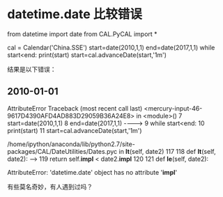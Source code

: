 # datetime.date 比较错误

from datetime import date
from CAL.PyCAL import *

cal = Calendar('China.SSE')
start=date(2010,1,1)
end=date(2017,1,1)
while start&lt;end:
    print(start)
    start=cal.advanceDate(start,'1m')
    
结果是以下错误：

2010-01-01
---------------------------------------------------------------------------
AttributeError                            Traceback (most recent call last)
&lt;mercury-input-46-9617D4390AFD4AD883D29059B36A24E8&gt; in &lt;module&gt;()
      7 start=date(2010,1,1)
      8 end=date(2017,1,1)
----&gt; 9 while start&lt;end:
     10     print(start)
     11     start=cal.advanceDate(start,'1m')

/home/ipython/anaconda/lib/python2.7/site-packages/CAL/DateUtilities/Dates.pyc in __lt__(self, date2)
    117 
    118     def __lt__(self, date2):
--&gt; 119         return self.__impl__ &lt; date2.__impl__
    120 
    121     def __le__(self, date2):

AttributeError: 'datetime.date' object has no attribute '__impl__'

有些莫名奇妙，有人遇到过吗？